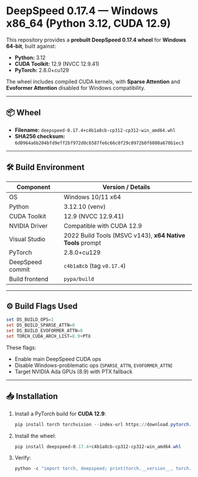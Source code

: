 # DeepSpeed 0.17.4 — Windows x86_64 (Python 3.12, CUDA 12.9)

This repository provides a **prebuilt DeepSpeed 0.17.4 wheel** for **Windows 64-bit**, built against:

- **Python:** 3.12
- **CUDA Toolkit:** 12.9 (NVCC 12.9.41)
- **PyTorch:** 2.8.0+cu129

The wheel includes compiled CUDA kernels, with **Sparse Attention** and **Evoformer Attention** disabled for Windows compatibility.

---

## 📦 Wheel

- **Filename:** `deepspeed-0.17.4+c4b1a8cb-cp312-cp312-win_amd64.whl`
- **SHA256 checksum:** `6d0964a6b204bfd9eff2bf972d0c6587fe6c66c0f29c0972b0f6080a670b1ec3`

---

## 🛠 Build Environment

| Component        | Version / Details |
|------------------|-------------------|
| OS               | Windows 10/11 x64 |
| Python           | 3.12.10 (venv)    |
| CUDA Toolkit     | 12.9 (NVCC 12.9.41) |
| NVIDIA Driver    | Compatible with CUDA 12.9 |
| Visual Studio    | 2022 Build Tools (MSVC v143), **x64 Native Tools** prompt |
| PyTorch          | 2.8.0+cu129       |
| DeepSpeed commit | `c4b1a8cb` (tag `v0.17.4`) |
| Build frontend   | `pypa/build`      |

---

## ⚙ Build Flags Used

```powershell
set DS_BUILD_OPS=1
set DS_BUILD_SPARSE_ATTN=0
set DS_BUILD_EVOFORMER_ATTN=0
set TORCH_CUDA_ARCH_LIST=8.9+PTX
````

These flags:

* Enable main DeepSpeed CUDA ops
* Disable Windows-problematic ops (`SPARSE_ATTN`, `EVOFORMER_ATTN`)
* Target NVIDIA Ada GPUs (8.9) with PTX fallback

---

## 📥 Installation

1. Install a PyTorch build for **CUDA 12.9**:

   ```powershell
   pip install torch torchvision --index-url https://download.pytorch.org/whl/cu129
   ```

2. Install the wheel:

   ```powershell
   pip install deepspeed-0.17.4+c4b1a8cb-cp312-cp312-win_amd64.whl
   ```

3. Verify:

   ```powershell
   python -c "import torch, deepspeed; print(torch.__version__, torch.version.cuda); print('DeepSpeed', deepspeed.__version__)"
   ```
